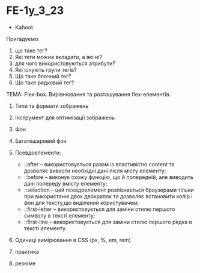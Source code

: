 # FE-1y_3_23

- Kahoot

Пригадуємо:

1. що таке тег?
2. Які теги можна вкладати, а які ні?
3. для чого використовуються атрибути?
4. Які існують групи тегів?
5. Що таке блочний тег?
6. Що таке рядковий тег?

ТЕМА: Flex-box. Вирівнювання та розташування flex-елементів.

1. Типи та формати зображень

2. Інструмент для оптимізації зображень

3. Фон

4. Багатошаровий фон

5. Псевдоелементи:

   - ::after – використовується разом із властивістю content та дозволяє вивести
     необхідні дані після місту елементу;
   - ::before – виконує схожу функцію, що й попередній, але виводить дані
     попереду вмісту елементу;
   - ::selection – цей псевдоелемент розпізнається браузерами тільки при
     використанні двох двокрапок та дозволяє встановити колір і фон для
     тексту,що виділений користувачем;
   - ::first-letter – використовується для заміни стилю першого символу в тексті
     елементу;
   - ::first-line – використовується для заміни стилю першого рядка в тексті
     елементу.

6. Одиниці вимірювання в CSS (px, %, em, rem)

7. практика

8. резюме
